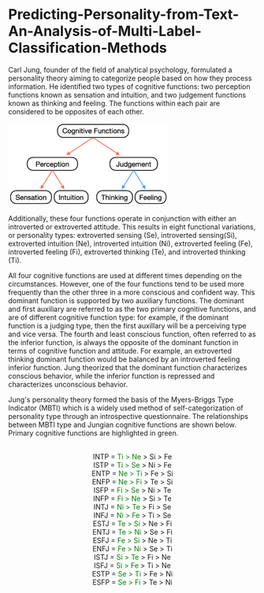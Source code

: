 # Predicting-Personality-from-Text-An-Analysis-of-Multi-Label-Classification-Methods

Carl Jung, founder of the field of analytical psychology, formulated a personality theory aiming to categorize people based on how they process information. He identified two types of cognitive functions: two perception functions known as sensation and intuition, and two judgement functions known as thinking and feeling. The functions within each pair are considered to be opposites of each other. 

<img src="cognitive_functions_diagram.png"  alt="drawing" width="325"/>

Additionally, these four functions operate in conjunction with either an introverted or extroverted attitude. This results in eight functional variations, or personality types: extroverted sensing (Se), introverted sensing(Si), extroverted intuition (Ne), introverted intuition (Ni), extroverted feeling (Fe), introverted feeling (Fi), extroverted thinking (Te), and introverted thinking (Ti). 

All four cognitive functions are used at different times depending on the circumstances. However, one of the four functions tend to be used more frequently than the other three in a more conscious and confident way. This dominant function is supported by two auxiliary functions. The dominant and first auxiliary are referred to as the two primary cognitive functions, and are of different cognitive function type: for example, if the dominant function is a judging type, then the first auxillary will be a perceiving type and vice versa. The fourth and least conscious function, often referred to as the inferior function, is always the opposite of the dominant function in terms of cognitive function and attitude. For example, an extroverted thinking dominant function would be balanced by an introverted feeling inferior function. Jung theorized that the dominant function characterizes conscious behavior, while the inferior function is repressed and characterizes unconscious behavior.

Jung's personality theory formed the basis of the Myers-Briggs Type Indicator (MBTI) which is a widely used method of self-categorization of personality type through an introspective questionnaire. The relationships between MBTI type and Jungian cognitive functions are shown below. Primary cognitive functions are highlighted in green.

<br>
<center>INTP = <font color='green'>Ti > Ne</font> > Si > Fe <br></center>
<center>ISTP = <font color='green'>Ti > Se</font> > Ni > Fe <br></center>
<center>ENTP = <font color='green'>Ne > Ti</font> > Fe > Si <br></center>
<center>ENFP = <font color='green'>Ne > Fi</font> > Te > Si <br></center>
<center>ISFP = <font color='green'>Fi > Se</font> > Ni > Te <br></center>
<center>INFP = <font color='green'>Fi > Ne</font> > Si > Te <br></center>
<center>INTJ = <font color='green'>Ni > Te</font> > Fi > Se <br></center>
<center>INFJ = <font color='green'>Ni > Fe</font> > Ti > Se <br></center>
<center>ESTJ = <font color='green'>Te > Si</font> > Ne > Fi <br></center>
<center>ENTJ = <font color='green'>Te > Ni</font> > Se > Fi <br></center>
<center>ESFJ = <font color='green'>Fe > Si</font> > Ne > Ti <br></center>
<center>ENFJ = <font color='green'>Fe > Ni</font> > Se > Ti <br></center>
<center>ISTJ = <font color='green'>Si > Te</font> > Fi > Ne <br></center>
<center>ISFJ = <font color='green'>Si > Fe</font> > Ti > Ne <br></center>
<center>ESTP = <font color='green'>Se > Ti</font> > Fe > Ni <br></center>
<center>ESFP = <font color='green'>Se > Fi</font> > Te > Ni <br></center>

